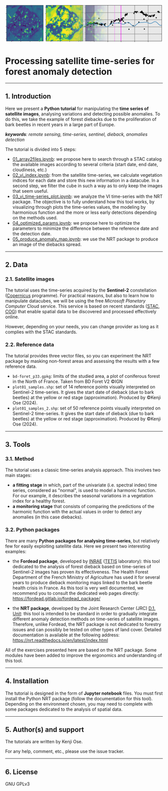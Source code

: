 ![fig_nrt](img/bandeau_v2.png)

# Processing satellite time-series for forest anomaly detection

---

## 1. Introduction

Here we present a **Python tutorial** for manipulating the **time series of satellite images**, analysing variations and detecting possible anomalies. To do this, we take the example of forest diebacks due to the proliferation of bark beetles in recent years in a large part of Europe.

***keywords**: remote sensing, time-series, sentinel, dieback, anomalies detection*

The tutorial is divided into 5 steps:

- [01_array2files.ipynb](01_array2files.ipynb): we propose here to search through a STAC  catalog the available images according to several criteria (start date, end date, cloudiness, etc.)
- [02_vi_index.ipynb](02_vi_index.ipynb): from the satellite time-series, we calculate vegetation indices for each date and store this new information in a datacube. In a second step, we filter the cube in such a way as to only keep the images that seem useful.
- [03_vi_time-series_plot.ipynb](03_vi_time-series_plot.ipynb): we analyze the VI time-series with the NRT package. The objective is to fully understand how this tool works, by visualizing through plots the time-series values, the modeling by harmonious function and the more or less early detections depending on the methods used.
- [04_optimized_params.ipynb](04_optimized_params.ipynb): we propose here to optimize the parameters to minimize the difference between the reference date and the detection date.
- [05_produce_anomaly_map.ipynb](05_produce_anomaly_map.ipynb): we use the NRT package to produce an image of the diebacks spread.

---

## 2. Data

### 2.1. Satellite images

The tutorial uses the time-series acquired by the **Sentinel-2** constellation ([Copernicus](https://www.copernicus.eu/en) programme). For practical reasons, but also to learn how to manipulate datacubes, we will be using the free *Microsoft Planetary Computer* Cloud service. This service is based on recent standards ([STAC](https://stacspec.org/en), [COG](https://www.cogeo.org/)) that enable spatial data to be discovered and processed effectively online.

However, depending on your needs, you can change provider as long as it complies with the STAC standards. 

### 2.2. Reference data

The tutorial provides three vector files, so you can experiment the NRT package by masking non-forest areas and assessing the results with a few reference data.

- `bd-foret_p33.gpkg`: limits of the studied area, a plot of coniferous forest in the North of France. Taken from BD Foret V2 &copy;IGN
- `plot01_samples.shp`: set of 14 reference points visually interpreted on Sentinel-2 time-series. It gives the start date of dieback (due to bark beetles) at the yellow or red stage (approximation). Produced by &copy;Kenji Ose (2024). 
- `plot01_samples_2.shp`: set of 50 reference points visually interpreted on Sentinel-2 time-series. It gives the start date of dieback (due to bark beetles) at the yellow or red stage (approximation). Produced by &copy;Kenji Ose (2024).

---

## 3. Tools

### 3.1. Method 

The tutorial uses a classic time-series analysis approach. This involves two main stages: 
- **a fitting stage** in which, part of the univariate (i.e. spectral index) time series, considered as "normal", is used to model a harmonic function. For our example, it describes the seasonal variations in a vegetation index for a healthy forest.
- **a monitoring stage** that consists of comparing the predictions of the harmonic function with the actual values in order to detect any anomalies (in this case diebacks).

### 3.2. Python packages

There are many **Python packages for analysing time-series**, but relatively few for easily exploiting satellite data. Here we present two interesting examples:

- the **Fordead package**, developed by [INRAE](https://www.inrae.fr/en) ([TETIS](https://www.umr-tetis.fr/index.php/en/) laboratory): this tool dedicated to the analysis of forest dieback based on time-series of Sentinel-2 images has proven its effectiveness. The Health Forest Department of the French Ministry of Agriculture has used it for several years to produce dieback monitoring maps linked to the bark beetle health crisis in France. As this tool is very well documented, we recommend you to consult the dedicated web pages directly: https://fordead.gitlab.io/fordead_package/

- the **NRT package**, developed by the Joint Research Center (JRC) [D.1. Unit](https://forest.jrc.ec.europa.eu/en/): this tool is intended to be standard in order to gradually integrate different anomaly detection methods on time-series of satellite images. Therefore, unlike Fordead, the NRT package is not dedicated to forestry issues and can possibly be tested on other types of land cover. Detailed documentation is available at the following address: https://nrt.readthedocs.io/en/latest/index.html

All of the exercises presented here are based on the NRT package. Some modules have been added to improve the ergonomics and understanding of this tool.

---

## 4. Installation

The tutorial is designed in the form of **Jupyter notebook** files. You must first install the Python NRT package (follow the documentation for this tool). Depending on the environment chosen, you may need to complete with some packages dedicated to the analysis of spatial data.

---

## 5. Author(s) and support
The tutorials are written by Kenji Ose. 

For any help, comment, etc., please use the issue tracker.

---

## 6. License
GNU GPLv3 
